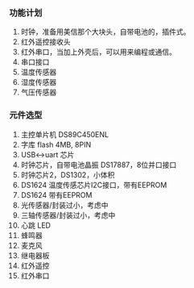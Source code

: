 ### 功能计划

1. 时钟，准备用美信那个大块头，自带电池的，插件式。
2. 红外遥控接收头
3. 红外串口，当加上外壳后，可以用来编程或通信。
4. 串口接口
5. 温度传感器
6. 湿度传感器
7. 气压传感器

### 元件选型
1. 主控单片机 DS89C450ENL
2. 字库 flash 4MB, 8PIN
3. USB<->uart 芯片
4. 时钟芯片，自带电池晶振 DS17887，8位并口接口
5. 时钟芯片2，DS1302，小体积
6. DS1624 温度传感芯片I2C接口，带有EEPROM
7. DS1624 带有EEPROM
8. 光传感器/封装过小，考虑中
9. 三轴传感器/封装过小，考虑中
10. 心跳 LED
11. 蜂鸣器
12. 麦克风
13. 继电器板
14. 红外遥控
15. 红外串口

